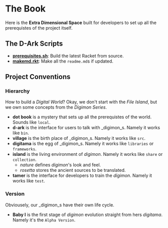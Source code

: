 # The Book

Here is the **Extra Dimensional Space** built for developers to set up
all the prerequistes of the project itself.

## The **D-Ark** Scripts
* [**prerequisites.sh**](prerequisites.sh): Build the latest Racket from
  source.
* [**makemd.rkt**](makemd.rkt): Make all the `readme.md`s if updated.

## Project Conventions

### Hierarchy

How to build a _Digital World_? Okay, we don't start with the _File
Island_, but we own some concepts from the _Digimon Series_.
* **dot book** is a mystery that sets up all the prerequistes of the
  world. Sounds like `local`.
* **d-ark** is the interface for users to talk with _digimon_s. Namely
  it works like `bin`.
* **village** is the birth place of _digimon_s. Namely it works like
  `src`.
* **digitama** is the egg of _digimon_s. Namely it works like
  `libraries` or `frameworks`.
* **island** is the living environment of _digimon_. Namely it works
  like `share` or `collection`.
  * _nature_ defines _digimon_'s look and feel.
  * _rosetta_ stores the ancient sources to be translated.
* **tamer** is the interface for developers to train the _digimon_.
  Namely it works like `test`.

### Version

Obviousely, our _digimon_s have their own life cycle.
* **Baby I** is the first stage of _digimon_ evolution straight from
  hers _digitama_. Namely it's the `Alpha Version`.
